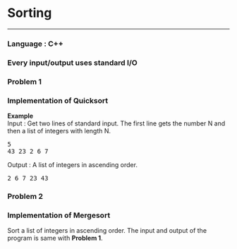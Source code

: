 # Sorting
---------
   
### Language : C++   
### Every input/output uses standard I/O
   
   
### Problem 1   
### Implementation of Quicksort
      
**Example**   
Input : Get two lines of standard input. The first line gets the number N and then a list of integers with length N.
   
<pre>
5   
43 23 2 6 7   
</pre>   
   
Output : A list of integers in ascending order.
   
<pre>
2 6 7 23 43
</pre>   
   
### Problem 2   
### Implementation of Mergesort   

Sort a list of integers in ascending order. The input and output of the program is same with __Problem 1__.
